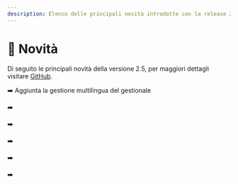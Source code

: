 ```yaml
---
description: Elenco delle principali novità introdotte con la release 2.5.
---
```


# 📣 Novità

Di seguito le principali novità della versione 2.5, per maggiori dettagli visitare [GitHub](https://github.com/devcode-it/openstamanager).

➡️ Aggiunta la gestione multilingua del gestionale

➡️&#x20;

➡️&#x20;

➡️ &#x20;

➡️ &#x20;

➡️&#x20;
